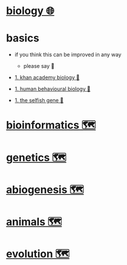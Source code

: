 # [biology 🌐](http://www.wikiwand.com/en/Biology)


# basics

- if you think this can be improved in any way  
	- please say 💙


- [1. khan academy biology 👀](https://www.khanacademy.org/science/biology)

- [1. human behavioural biology 📝](https://www.youtube.com/watch?v=NNnIGh9g6fA&list=PL150326949691B199)

- [1. the selfish gene 📕](https://www.goodreads.com/book/show/61535.The_Selfish_Gene)


# [bioinformatics 🗺️](https://my.mindnode.com/syiq5vpE5n7gWTqmvja6v6ivhY7EY1AP61qpz2PE)


# [genetics 🗺️](https://my.mindnode.com/YsbzN9qSqh19C8xSu48PVMsDYik1obzQLb4qUNTN)


# [abiogenesis 🗺️](https://my.mindnode.com/SLXSGkt642jAz54xrVGEFLVtZmrrB7gzGPohtngF)


# [animals 🗺️](https://my.mindnode.com/uD7brAJerhs2xfCrCjsto7fXj4HzkUBrvQUfEyZ3)


# [evolution 🗺️](https://my.mindnode.com/vRcTBWAWQsQwUHvqMV9bNZbLDmXGxadnyobphBd9)

